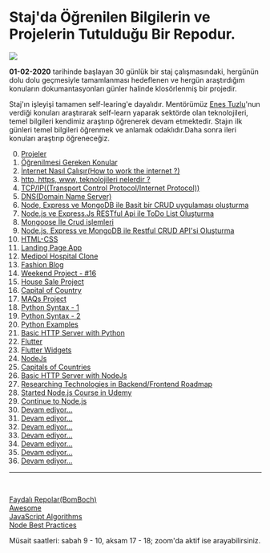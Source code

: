 # Staj'da Öğrenilen Bilgilerin ve Projelerin Tutulduğu Bir Repodur.

![](https://www.businessstudent.com/wp-content/uploads/2018/08/internships.jpg)

**01-02-2020** tarihinde başlayan 30 günlük bir staj çalışmasındaki, hergünün dolu dolu geçmesiyle tamamlanması hedeflenen ve hergün araştırdığım konuların dokumantasyonları günler halinde klosörlenmiş bir projedir.

Staj'ın işleyişi tamamen self-learing'e dayalıdır. Mentörümüz [Enes Tuzlu](https://github.com/hayatbayramolsa)'nun verdiği konuları araştırarak self-learn yaparak sektörde olan teknolojileri, temel bilgileri kendimiz araştırıp öğrenerek devam etmektedir. Stajın ilk günleri temel bilgileri öğrenmek ve anlamak odaklıdır.Daha sonra ileri konuları araştırıp öğreneceğiz.

0. [Projeler](https://github.com/cihatdev/staj/tree/master/00-Projeler-%F0%9F%94%A5)
1. [Öğrenilmesi Gereken Konular](https://github.com/cihatdev/staj/tree/master/01-02-Pazartesi)
2. [İnternet Nasıl Çalışır(How to work the internet ?)](https://github.com/cihatdev/staj/tree/master/02-02-Sali)
3. [http, https, www, teknolojileri nelerdir ?](https://github.com/cihatdev/staj/tree/master/03-02-Carsamba)
4. [TCP/IP((Transport Control Protocol/Internet Protocol))](https://github.com/cihatdev/staj/tree/master/04-02-Persembe)
5. [DNS(Domain Name Server)](https://github.com/cihatdev/staj/tree/master/05-02-Cuma)
6. [Node, Express ve MongoDB ile Basit bir CRUD uygulaması oluşturma](https://github.com/cihatdev/staj/tree/master/06-02-Cumartesi)
7. [Node.js ve Express.Js RESTful Api ile ToDo List Oluşturma](https://github.com/cihatdev/staj/tree/master/07-02-Pazar)
8. [Mongoose İle Crud işlemleri](https://github.com/cihatdev/staj/tree/master/08-02-Pazartesi)
9. [Node.js, Express ve MongoDB ile Restful CRUD API'si Oluşturma](https://github.com/cihatdev/staj/tree/master/09-02-Sali)
10. [HTML-CSS](https://github.com/cihatdev/staj/tree/master/10-02-Carsamba)
11. [Landing Page App](https://github.com/cihatdev/staj/tree/master/11-02-Persembe)
12. [Medipol Hospital Clone](https://github.com/cihatdev/staj/tree/master/12-02-Cuma)
13. [Fashion Blog](https://github.com/cihatdev/staj/tree/master/13-02-Cumartesi)
14. [Weekend Project - #16](https://github.com/cihatdev/staj/tree/master/14-02-Pazar)
15. [House Sale Project](https://github.com/cihatdev/staj/tree/master/15-02-Pazartesi)
16. [Capital of Country](https://github.com/cihatdev/staj/tree/master/16-02-Sali)
17. [MAQs Project](https://github.com/cihatdev/staj/tree/master/17-02-Carsamba)
18. [Python Syntax - 1](https://github.com/cihatdev/staj/tree/master/18-02-Persembe)
19. [Python Syntax - 2](https://github.com/cihatdev/staj/tree/master/19-02-Cuma)
20. [Python Examples](https://github.com/cihatdev/staj/tree/master/20-02-Cumartesi)
21. [Basic HTTP Server with Python](https://github.com/cihatdev/staj/tree/master/21-02-Pazar)
22. [Flutter](https://github.com/cihatdev/staj/tree/master/22-02-Pazartesi)
23. [Flutter Widgets](https://github.com/cihatdev/staj/tree/master/23-02-Sali)
24. [NodeJs](https://github.com/cihatdev/staj/tree/master/24-02-Carsamba)
25. [Capitals of Countries](https://github.com/cihatdev/staj/tree/master/25-02-Persembe)
26. [Basic HTTP Server with NodeJs](https://github.com/cihatdev/staj/tree/master/26-02-Cuma)
27. [Researching Technologies in Backend/Frontend Roadmap](https://github.com/cihatdev/staj/tree/master/27-02-Cumartesi)
28. [Started Node.js Course in Udemy](https://github.com/cihatdev/staj/tree/master/28-02-Pazar)
29. [Continue to Node.js](https://github.com/cihatdev/staj/tree/master/29-02-Pazartesi)
30. [Devam ediyor...](https://github.com/cihatdev/staj/tree/master/30-02-Sali)
31. [Devam ediyor...](https://github.com/cihatdev/staj/tree/master/31-02-Carsamba)
32. [Devam ediyor...](https://github.com/cihatdev/staj/tree/master/32-02-Persembe)
33. [Devam ediyor...](https://github.com/cihatdev/staj/tree/master/33-02-Cuma)
34. [Devam ediyor...](https://github.com/cihatdev/staj/tree/master/34-02-Cumartesi)
35. [Devam ediyor...](https://github.com/cihatdev/staj/tree/master/35-02-Pazar)
36. [Devam ediyor...](https://github.com/cihatdev/staj/tree/master/36-02-Pazartesi)

<hr>
<br>

[Faydalı Repolar(BomBoch)](https://github.com/BomBoch)<br>
[Awesome](https://github.com/sindresorhus/awesome)<br>
[JavaScript Algorithms](https://github.com/trekhleb/javascript-algorithms/blob/master/README.tr-TR.md)<br>
[Node Best Practices](https://github.com/goldbergyoni/nodebestpractices)<br>

Müsait saatleri: sabah 9 - 10, aksam 17 - 18;
zoom'da aktif ise arayabilirsiniz.
